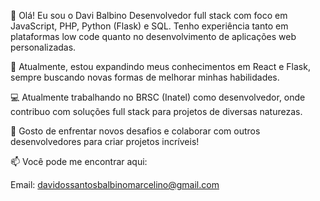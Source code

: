 👋 Olá! Eu sou o Davi Balbino
Desenvolvedor full stack com foco em JavaScript, PHP, Python (Flask) e SQL. Tenho experiência tanto em plataformas low code quanto no desenvolvimento de aplicações web personalizadas. 

🌱 Atualmente, estou expandindo meus conhecimentos em React e Flask, sempre buscando novas formas de melhorar minhas habilidades.

💻 Atualmente trabalhando no BRSC (Inatel) como desenvolvedor, onde contribuo com soluções full stack para projetos de diversas naturezas.

🚀 Gosto de enfrentar novos desafios e colaborar com outros desenvolvedores para criar projetos incríveis!

📫 Você pode me encontrar aqui:

Email: davidossantosbalbinomarcelino@gmail.com
